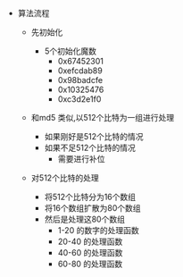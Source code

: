 - 算法流程
    - 先初始化
        - 5个初始化魔数
            - 0x67452301
            - 0xefcdab89
            - 0x98badcfe
            - 0x10325476
            - 0xc3d2e1f0
    - 和md5 类似,以512个比特为一组进行处理
        - 如果刚好是512个比特的情况
        - 如果不足512个比特的情况
            - 需要进行补位
    
    -  对512个比特的处理
        - 将512个比特分为16个数组
        - 将16个数组扩散为80个数组
        - 然后是处理这80个数组
            - 1-20 的数字的处理函数
            - 20-40 的处理函数
            - 40-60 的处理函数
            - 60-80 的处理函数
            